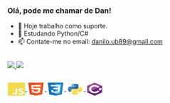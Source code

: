 ### Olá, pode me chamar de Dan!

- 🔭 Hoje trabalho como suporte.
- 🌱 Estudando Python/C#
- 📫 Contate-me no email: danilo.ub89@gmail.com
##
<div>
  <a href="https://github.com/dandanSE">
  <img height="180em" src="https://github-readme-stats.vercel.app/api?username=dandanSE&show_icons=true&theme=tokyonight&include_all_commits=true&count_private=true"/>
  <img height="180em" src="https://github-readme-stats.vercel.app/api/top-langs/?username=dandanSE&layout=compact&langs_count=7&theme=tokyonight"/>
</div>
  
  ##
  
  <img align="center" alt="dan" height="30" width="40" src="https://raw.githubusercontent.com/devicons/devicon/master/icons/javascript/javascript-plain.svg">
  <img align="center" alt="dan-HTML" height="30" width="40" src="https://raw.githubusercontent.com/devicons/devicon/master/icons/html5/html5-original.svg">
  <img align="center" alt="dan-CSS" height="30" width="40" src="https://raw.githubusercontent.com/devicons/devicon/master/icons/css3/css3-original.svg">
  <img align="center" alt="dan-Python" height="30" width="40" src="https://raw.githubusercontent.com/devicons/devicon/master/icons/python/python-original.svg">
  <img align="center" alt="dan-Csharp" height="30" width="40" src="https://raw.githubusercontent.com/devicons/devicon/master/icons/csharp/csharp-original.svg">

